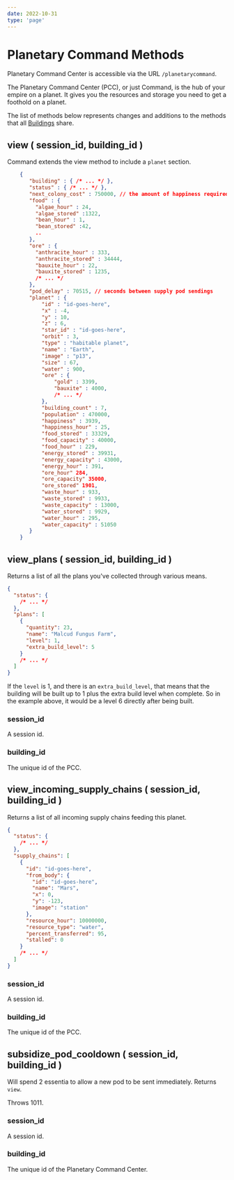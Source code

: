 ```yaml
---
date: 2022-10-31
type: 'page'
---
```


# Planetary Command Methods

Planetary Command Center is accessible via the URL `/planetarycommand`.

The Planetary Command Center (PCC), or just Command, is the hub of your empire on a planet. It gives you the resources and storage you need to get a foothold on a planet.

The list of methods below represents changes and additions to the methods that all [Buildings](/api/Buildings) share.

## view ( session_id, building_id )

Command extends the view method to include a `planet` section.

```json
    {
       "building" : { /* ... */ },
       "status" : { /* ... */ },
       "next_colony_cost" : 750000, // the amount of happiness required to settle your next colony
       "food" : {
         "algae_hour" : 24,
         "algae_stored" :1322,
         "bean_hour" : 1,
         "bean_stored" :42,
         ..
       },
       "ore" : {
         "anthracite_hour" : 333,
         "anthracite_stored" : 34444,
         "bauxite_hour" : 22,
         "bauxite_stored" : 1235,
         /* ... */
       },
       "pod_delay" : 70515, // seconds between supply pod sendings
       "planet" : {
           "id" : "id-goes-here",
           "x" : -4,
           "y" : 10,
           "z" : 6,
           "star_id" : "id-goes-here",
           "orbit" : 3,
           "type" : "habitable planet",
           "name" : "Earth",
           "image" : "p13",
           "size" : 67,
           "water" : 900,
           "ore" : {
               "gold" : 3399,
               "bauxite" : 4000,
               /* ... */
           },
           "building_count" : 7,
           "population" : 470000,
           "happiness" : 3939,
           "happiness_hour" : 25,
           "food_stored" : 33329,
           "food_capacity" : 40000,
           "food_hour" : 229,
           "energy_stored" : 39931,
           "energy_capacity" : 43000,
           "energy_hour" : 391,
           "ore_hour" 284,
           "ore_capacity" 35000,
           "ore_stored" 1901,
           "waste_hour" : 933,
           "waste_stored" : 9933,
           "waste_capacity" : 13000,
           "water_stored" : 9929,
           "water_hour" : 295,
           "water_capacity" : 51050
       }
    }
```

## view_plans ( session_id, building_id )

Returns a list of all the plans you've collected through various means.

```json
{
  "status": {
    /* ... */
  },
  "plans": [
    {
      "quantity": 23,
      "name": "Malcud Fungus Farm",
      "level": 1,
      "extra_build_level": 5
    }
    /* ... */
  ]
}
```

If the `level` is 1, and there is an `extra_build_level`, that means that the building will be built up to 1 plus the extra build level when complete. So in the example above, it would be a level 6 directly after being built.

### session_id

A session id.

### building_id

The unique id of the PCC.

## view_incoming_supply_chains ( session_id, building_id )

Returns a list of all incoming supply chains feeding this planet.

```json
{
  "status": {
    /* ... */
  },
  "supply_chains": [
    {
      "id": "id-goes-here",
      "from_body": {
        "id": "id-goes-here",
        "name": "Mars",
        "x": 0,
        "y": -123,
        "image": "station"
      },
      "resource_hour": 10000000,
      "resource_type": "water",
      "percent_transferred": 95,
      "stalled": 0
    }
    /* ... */
  ]
}
```

### session_id

A session id.

### building_id

The unique id of the PCC.

## subsidize_pod_cooldown ( session_id, building_id )

Will spend 2 essentia to allow a new pod to be sent immediately. Returns `view`.

Throws 1011.

### session_id

A session id.

### building_id

The unique id of the Planetary Command Center.

```

```
